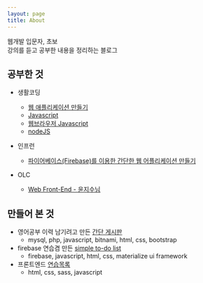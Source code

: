 ```yaml
---
layout: page
title: About
---
```


<p class="message">
  웹개발 입문자, 초보 <br>    
  강의를 듣고 공부한 내용을 정리하는 블로그
  <!-- <a href="https://opentutorials.org/course/1189/14118">보편적이지 않은 코딩</a>을 하는중 -->
</p>

## 공부한 것

- 생활코딩
  - [웹 애플리케이션 만들기](https://opentutorials.org/course/1688)
  - [Javascript](https://opentutorials.org/course/743)
  - [웹브라우저 Javascript](https://opentutorials.org/course/1375)
  - [nodeJS](https://opentutorials.org/course/2136)

- 인프런
  - [파이어베이스(Firebase)를 이용한 간단한 웹 어플리케이션 만들기](https://www.inflearn.com/course/%ED%8C%8C%EC%9D%B4%EC%96%B4%EB%B2%A0%EC%9D%B4%EC%8A%A4-%EA%B0%95%EC%A2%8C-%EC%9B%B9-%EC%96%B4%ED%94%8C%EB%A6%AC%EC%BC%80%EC%9D%B4%EC%85%98/)

- OLC
  - [Web Front-End - 윤지수님](http://olc.kr/course/course_online_view.jsp?id=470)

## 만들어 본 것

- 영어공부 이력 남기려고 만든 [간단 게시판](http://siwabada.dothome.co.kr/)
  - mysql, php, javascript, bitnami, html, css, bootstrap  
- firebase 연습겸 만든 [simple to-do list](https://simple-todolist.firebaseapp.com/)
  - firebase, javascript, html, css, materialize ui framework
- 프론트엔드 [연습목록](https://wayhome25.github.io/front-end/index.html)
  - html, css, sass, javascript
